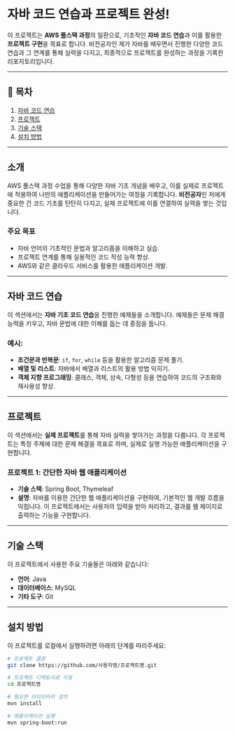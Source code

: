 # 자바 코드 연습과 프로젝트 완성!

이 프로젝트는 **AWS 풀스택 과정**의 일환으로, 기초적인 **자바 코드 연습**과 이를 활용한 **프로젝트 구현**을 목표로 합니다. 비전공자인 제가 자바를 배우면서 진행한 다양한 코드 연습과 그 연계를 통해 실력을 다지고, 최종적으로 프로젝트를 완성하는 과정을 기록한 리포지토리입니다.

---

## 📌 목차

1. [자바 코드 연습](#자바-코드-연습)
2. [프로젝트](#프로젝트)
3. [기술 스택](#기술-스택)
4. [설치 방법](#설치-방법)


---

## 소개

AWS 풀스택 과정 수업을 통해 다양한 자바 기초 개념을 배우고, 이를 실제로 프로젝트에 적용하여 나만의 애플리케이션을 만들어가는 여정을 기록합니다. **비전공자**인 저에게 중요한 건 코드 기초를 탄탄히 다지고, 실제 프로젝트에 이를 연결하여 실력을 쌓는 것입니다.

### 주요 목표
- 자바 언어의 기초적인 문법과 알고리즘을 이해하고 실습.
- 프로젝트 연계를 통해 실용적인 코드 작성 능력 향상.
- AWS와 같은 클라우드 서비스를 활용한 애플리케이션 개발.

---

## 자바 코드 연습

이 섹션에서는 **자바 기초 코드 연습**을 진행한 예제들을 소개합니다. 예제들은 문제 해결 능력을 키우고, 자바 문법에 대한 이해를 돕는 데 중점을 둡니다.

### 예시:
- **조건문과 반복문**: `if`, `for`, `while` 등을 활용한 알고리즘 문제 풀기.
- **배열 및 리스트**: 자바에서 배열과 리스트의 활용 방법 익히기.
- **객체 지향 프로그래밍**: 클래스, 객체, 상속, 다형성 등을 연습하여 코드의 구조화와 재사용성 향상.

---

## 프로젝트

이 섹션에서는 **실제 프로젝트**를 통해 자바 실력을 쌓아가는 과정을 다룹니다. 각 프로젝트는 특정 주제에 대한 문제 해결을 목표로 하며, 실제로 실행 가능한 애플리케이션을 구현합니다.

### 프로젝트 1: **간단한 자바 웹 애플리케이션**
- **기술 스택**: Spring Boot, Thymeleaf
- **설명**: 자바를 이용한 간단한 웹 애플리케이션을 구현하여, 기본적인 웹 개발 흐름을 익힙니다. 이 프로젝트에서는 사용자의 입력을 받아 처리하고, 결과를 웹 페이지로 출력하는 기능을 구현합니다.

---

## 기술 스택

이 프로젝트에서 사용한 주요 기술들은 아래와 같습니다:

- **언어**: Java
- **데이터베이스**: MySQL
- **기타 도구**: Git

---

## 설치 방법

이 프로젝트를 로컬에서 실행하려면 아래의 단계를 따라주세요:

```bash
# 프로젝트 클론
git clone https://github.com/사용자명/프로젝트명.git

# 프로젝트 디렉토리로 이동
cd 프로젝트명

# 필요한 라이브러리 설치
mvn install

# 애플리케이션 실행
mvn spring-boot:run

